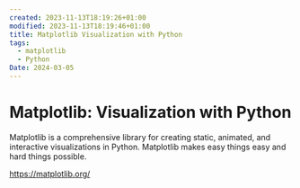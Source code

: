 ```yaml
---
created: 2023-11-13T18:19:26+01:00
modified: 2023-11-13T18:19:46+01:00
title: Matplotlib Visualization with Python
tags:
  - matplotlib
  - Python
Date: 2024-03-05
---
```




# Matplotlib: Visualization with Python

Matplotlib is a comprehensive library for creating static, animated, and interactive visualizations in Python. Matplotlib makes easy things easy and hard things possible.

<https://matplotlib.org/>
